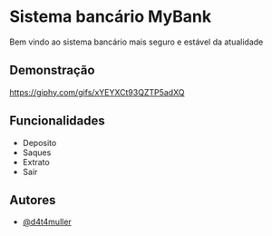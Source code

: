 
# Sistema bancário MyBank 

Bem vindo ao sistema bancário mais seguro e estável da atualidade


## Demonstração

https://giphy.com/gifs/xYEYXCt93QZTP5adXQ


## Funcionalidades

- Deposito
- Saques
- Extrato
- Sair


## Autores

- [@d4t4muller](https://github.com/d4t4muller)



